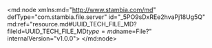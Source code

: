 <?xml version="1.0" encoding="UTF-8"?>
<md:node xmlns:md="http://www.stambia.com/md" defType="com.stambia.file.server" id="_5PO9sDxREe2hvaPj18Ug5Q" md:ref="resource.md#UUID_TECH_FILE_MD?fileId=UUID_TECH_FILE_MD$type=md$name=File?" internalVersion="v1.0.0">
  <node defType="com.stambia.file.directory" id="_5Ym8IDxREe2hvaPj18Ug5Q" name="Reference Files Folder">
    <attribute defType="com.stambia.file.directory.path" id="_5ZCZ8DxREe2hvaPj18Ug5Q" value="C:\stambia_wks_DEV_Training\Training\Files_In\Reference_Files"/>
    <node defType="com.stambia.file.file" id="_5ZGEUDxREe2hvaPj18Ug5Q" name="DiscountRanges">
      <attribute defType="com.stambia.file.file.type" id="_5aZr4DxREe2hvaPj18Ug5Q" value="DELIMITED"/>
      <attribute defType="com.stambia.file.file.lineSeparator" id="_5afygDxREe2hvaPj18Ug5Q" value="0D0A"/>
      <attribute defType="com.stambia.file.file.fieldSeparator" id="_5agZkDxREe2hvaPj18Ug5Q" value="2C"/>
      <attribute defType="com.stambia.file.file.decimalSeparator" id="_5ahnsDxREe2hvaPj18Ug5Q" value="2E"/>
      <attribute defType="com.stambia.file.file.lineToSkip" id="_5ajc4DxREe2hvaPj18Ug5Q" value="0"/>
      <attribute defType="com.stambia.file.file.lastLineToSkip" id="_5akD8DxREe2hvaPj18Ug5Q" value="0"/>
      <attribute defType="com.stambia.file.file.header" id="_5akrADxREe2hvaPj18Ug5Q" value="1"/>
      <attribute defType="com.stambia.file.file.physicalName" id="_uguXIDxSEe2hvaPj18Ug5Q" value="DiscountRanges.txt"/>
      <node defType="com.stambia.file.field" id="_w4WV0DxSEe2hvaPj18Ug5Q" name="min" position="1">
        <attribute defType="com.stambia.file.field.size" id="_w4WV0TxSEe2hvaPj18Ug5Q" value="12"/>
        <attribute defType="com.stambia.file.field.type" id="_w4WV0jxSEe2hvaPj18Ug5Q" value="Numeric"/>
        <attribute defType="com.stambia.file.field.physicalName" id="_w4WV0zxSEe2hvaPj18Ug5Q" value="MIN"/>
      </node>
      <node defType="com.stambia.file.field" id="_w4WV1DxSEe2hvaPj18Ug5Q" name="max" position="2">
        <attribute defType="com.stambia.file.field.size" id="_w4WV1TxSEe2hvaPj18Ug5Q" value="12"/>
        <attribute defType="com.stambia.file.field.type" id="_w4WV1jxSEe2hvaPj18Ug5Q" value="Numeric"/>
        <attribute defType="com.stambia.file.field.physicalName" id="_w4WV1zxSEe2hvaPj18Ug5Q" value="MAX"/>
      </node>
      <node defType="com.stambia.file.field" id="_w4WV2DxSEe2hvaPj18Ug5Q" name="range" position="3">
        <attribute defType="com.stambia.file.field.size" id="_w4WV2TxSEe2hvaPj18Ug5Q" value="62"/>
        <attribute defType="com.stambia.file.field.type" id="_w4WV2jxSEe2hvaPj18Ug5Q" value="String"/>
        <attribute defType="com.stambia.file.field.physicalName" id="_w4WV2zxSEe2hvaPj18Ug5Q" value="RANGE"/>
      </node>
    </node>
    <node defType="com.stambia.file.file" id="_f5e_cEAMEe2U8vhnCytY6A" name="ref_us_cities">
      <attribute defType="com.stambia.file.file.type" id="_f7CeoEAMEe2U8vhnCytY6A" value="POSITIONAL"/>
      <attribute defType="com.stambia.file.file.lineSeparator" id="_f7HXIEAMEe2U8vhnCytY6A" value="0D0A"/>
      <attribute defType="com.stambia.file.file.fieldSeparator" id="_f7H-MEAMEe2U8vhnCytY6A" value="3B"/>
      <attribute defType="com.stambia.file.file.decimalSeparator" id="_f7JMUEAMEe2U8vhnCytY6A" value="2E"/>
      <attribute defType="com.stambia.file.file.lineToSkip" id="_f7KacEAMEe2U8vhnCytY6A" value="0"/>
      <attribute defType="com.stambia.file.file.lastLineToSkip" id="_f7LokEAMEe2U8vhnCytY6A" value="0"/>
      <attribute defType="com.stambia.file.file.header" id="_f7MPoEAMEe2U8vhnCytY6A" value="0"/>
      <attribute defType="com.stambia.file.file.physicalName" id="_hCl8kEAMEe2U8vhnCytY6A" value="ref_us_cities.txt"/>
      <node defType="com.stambia.file.field" id="_jfsRIEAMEe2U8vhnCytY6A" name="ZIP_CODE" position="1">
        <attribute defType="com.stambia.file.field.size" id="_jftfQEAMEe2U8vhnCytY6A" value="5"/>
        <attribute defType="com.stambia.file.field.type" id="_jftfQUAMEe2U8vhnCytY6A" value="String"/>
        <attribute defType="com.stambia.file.field.physicalName" id="_jftfQkAMEe2U8vhnCytY6A" value="F1"/>
      </node>
      <node defType="com.stambia.file.field" id="_jfzl4EAMEe2U8vhnCytY6A" name="CITY" position="6">
        <attribute defType="com.stambia.file.field.size" id="_jfzl4UAMEe2U8vhnCytY6A" value="72"/>
        <attribute defType="com.stambia.file.field.type" id="_jfzl4kAMEe2U8vhnCytY6A" value="String"/>
        <attribute defType="com.stambia.file.field.physicalName" id="_jfzl40AMEe2U8vhnCytY6A" value="F2"/>
      </node>
      <node defType="com.stambia.file.field" id="__wyIMEAMEe2U8vhnCytY6A" name="STATE_CODE" position="78">
        <attribute defType="com.stambia.file.field.physicalName" id="__w0kcEAMEe2U8vhnCytY6A" value="C7"/>
        <attribute defType="com.stambia.file.field.type" id="__w0kcUAMEe2U8vhnCytY6A" value="String"/>
        <attribute defType="com.stambia.file.field.size" id="__w0kckAMEe2U8vhnCytY6A" value="10"/>
      </node>
    </node>
    <node defType="com.stambia.file.file" id="_IBzmYEAREe2U8vhnCytY6A" name="ref_us_states">
      <attribute defType="com.stambia.file.file.type" id="_IDdzQEAREe2U8vhnCytY6A" value="DELIMITED"/>
      <attribute defType="com.stambia.file.file.charsetName" id="_IDiEsEAREe2U8vhnCytY6A" value="UTF-8"/>
      <attribute defType="com.stambia.file.file.lineSeparator" id="_IDirwEAREe2U8vhnCytY6A" value="0D0A"/>
      <attribute defType="com.stambia.file.file.fieldSeparator" id="_IDjS0EAREe2U8vhnCytY6A" value="2C"/>
      <attribute defType="com.stambia.file.file.decimalSeparator" id="_IDj54EAREe2U8vhnCytY6A" value="2E"/>
      <attribute defType="com.stambia.file.file.lineToSkip" id="_IDkg8UAREe2U8vhnCytY6A" value="0"/>
      <attribute defType="com.stambia.file.file.lastLineToSkip" id="_IDlIAEAREe2U8vhnCytY6A" value="0"/>
      <attribute defType="com.stambia.file.file.header" id="_IDlIAUAREe2U8vhnCytY6A" value="1"/>
      <attribute defType="com.stambia.file.file.physicalName" id="_IzCPAEAREe2U8vhnCytY6A" value="REF_US_STATES.csv"/>
      <node defType="com.stambia.file.field" id="_Lg0D4EAREe2U8vhnCytY6A" name="STATE_UPPER_CASE" position="1">
        <attribute defType="com.stambia.file.field.size" id="_Lg0D4UAREe2U8vhnCytY6A" value="66"/>
        <attribute defType="com.stambia.file.field.type" id="_Lg0D4kAREe2U8vhnCytY6A" value="String"/>
        <attribute defType="com.stambia.file.field.physicalName" id="_Lg0D40AREe2U8vhnCytY6A" value="F1"/>
      </node>
      <node defType="com.stambia.file.field" id="_Lg0D5EAREe2U8vhnCytY6A" name="STATE" position="2">
        <attribute defType="com.stambia.file.field.size" id="_Lg0D5UAREe2U8vhnCytY6A" value="64"/>
        <attribute defType="com.stambia.file.field.type" id="_Lg0D5kAREe2U8vhnCytY6A" value="String"/>
        <attribute defType="com.stambia.file.field.physicalName" id="_Lg0D50AREe2U8vhnCytY6A" value="F2"/>
      </node>
      <node defType="com.stambia.file.field" id="_Lg0D6EAREe2U8vhnCytY6A" name="STATE_CODE" position="3">
        <attribute defType="com.stambia.file.field.size" id="_Lg0D6UAREe2U8vhnCytY6A" value="60"/>
        <attribute defType="com.stambia.file.field.type" id="_Lg0D6kAREe2U8vhnCytY6A" value="String"/>
        <attribute defType="com.stambia.file.field.physicalName" id="_Lg0D60AREe2U8vhnCytY6A" value="F3"/>
      </node>
    </node>
    <node defType="com.stambia.file.file" id="_0OqAUEQTEe2eie-NWEkmRw" name="time">
      <attribute defType="com.stambia.file.file.type" id="_0TutkUQTEe2eie-NWEkmRw" value="DELIMITED"/>
      <attribute defType="com.stambia.file.file.charsetName" id="_0T33gEQTEe2eie-NWEkmRw" value="UTF-8"/>
      <attribute defType="com.stambia.file.file.lineSeparator" id="_0T33gUQTEe2eie-NWEkmRw" value="0D0A"/>
      <attribute defType="com.stambia.file.file.fieldSeparator" id="_0T33gkQTEe2eie-NWEkmRw" value="3B"/>
      <attribute defType="com.stambia.file.file.decimalSeparator" id="_0UBogEQTEe2eie-NWEkmRw" value="2E"/>
      <attribute defType="com.stambia.file.file.lineToSkip" id="_0UBogkQTEe2eie-NWEkmRw" value="0"/>
      <attribute defType="com.stambia.file.file.lastLineToSkip" id="_0UBog0QTEe2eie-NWEkmRw" value="0"/>
      <attribute defType="com.stambia.file.file.header" id="_0UBohEQTEe2eie-NWEkmRw" value="0"/>
      <attribute defType="com.stambia.file.file.physicalName" id="_1D_s4EQTEe2eie-NWEkmRw" value="Time.csv"/>
      <node defType="com.stambia.file.field" id="_3OcLMEQTEe2eie-NWEkmRw" name="day_date" position="1">
        <attribute defType="com.stambia.file.field.size" id="_3OcLMUQTEe2eie-NWEkmRw" value="66"/>
        <attribute defType="com.stambia.file.field.type" id="_3OcLMkQTEe2eie-NWEkmRw" value="String"/>
        <attribute defType="com.stambia.file.field.physicalName" id="_3OcLM0QTEe2eie-NWEkmRw" value="F1"/>
      </node>
    </node>
  </node>
</md:node>